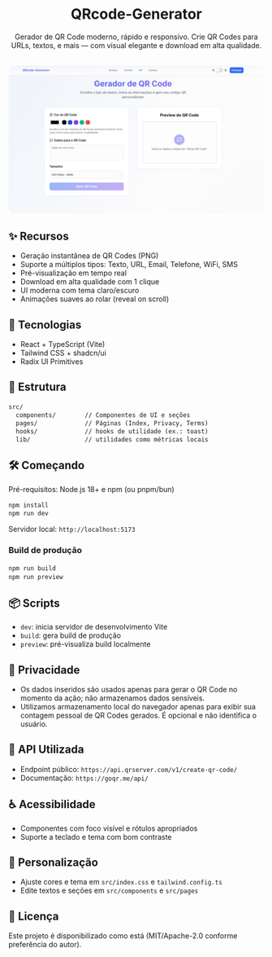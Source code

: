 <div align="center">

# QRcode-Generator

Gerador de QR Code moderno, rápido e responsivo. Crie QR Codes para URLs, textos, e mais — com visual elegante e download em alta qualidade.

<br/>
<img src="public/assets/img.png" alt="Preview do QRcode-Generator" style="max-width: 100%; border-radius: 12px;" />

</div>

## ✨ Recursos

- Geração instantânea de QR Codes (PNG)
- Suporte a múltiplos tipos: Texto, URL, Email, Telefone, WiFi, SMS
- Pré-visualização em tempo real
- Download em alta qualidade com 1 clique
- UI moderna com tema claro/escuro
- Animações suaves ao rolar (reveal on scroll)

## 🚀 Tecnologias

- React + TypeScript (Vite)
- Tailwind CSS + shadcn/ui
- Radix UI Primitives

## 🧭 Estrutura

```
src/
  components/        // Componentes de UI e seções
  pages/             // Páginas (Index, Privacy, Terms)
  hooks/             // hooks de utilidade (ex.: toast)
  lib/               // utilidades como métricas locais
```

## 🛠️ Começando

Pré-requisitos: Node.js 18+ e npm (ou pnpm/bun)

```bash
npm install
npm run dev
```

Servidor local: `http://localhost:5173`

### Build de produção

```bash
npm run build
npm run preview
```

## 📦 Scripts

- `dev`: inicia servidor de desenvolvimento Vite
- `build`: gera build de produção
- `preview`: pré-visualiza build localmente

## 🔐 Privacidade

- Os dados inseridos são usados apenas para gerar o QR Code no momento da ação; não armazenamos dados sensíveis.
- Utilizamos armazenamento local do navegador apenas para exibir sua contagem pessoal de QR Codes gerados. É opcional e não identifica o usuário.

## 🔗 API Utilizada

- Endpoint público: `https://api.qrserver.com/v1/create-qr-code/`
- Documentação: `https://goqr.me/api/`

## ♿ Acessibilidade

- Componentes com foco visível e rótulos apropriados
- Suporte a teclado e tema com bom contraste

## 🧩 Personalização

- Ajuste cores e tema em `src/index.css` e `tailwind.config.ts`
- Edite textos e seções em `src/components` e `src/pages`

## 📄 Licença

Este projeto é disponibilizado como está (MIT/Apache-2.0 conforme preferência do autor). 


